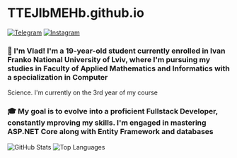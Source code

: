 # TTEJlbMEHb.github.io
[![Telegram](https://img.shields.io/badge/Telegram-2CA5E0?style=for-the-badge&logo=telegram&logoColor=white)](https://t.me/Depress1on_is_my_profession)
[![Instagram](https://img.shields.io/badge/Instagram-E4405F?style=for-the-badge&logo=instagram&logoColor=white)](https://www.instagram.com/vlad_ment_c_cby) 
>
### 👋 I'm Vlad! I'm a 19-year-old student currently enrolled in Ivan Franko National University of Lviv, where I'm pursuing my studies in Faculty of Applied Mathematics and Informatics with a specialization in Computer
Science. I'm currently on the 3rd year of my course
>
### 🎓 My goal is to evolve into a proficient Fullstack Developer, constantly mproving my skills. I'm engaged in mastering ASP.NET Core along with Entity Framework and databases 
>
![GitHub Stats](https://github-readme-stats.vercel.app/api?username=TTEJlbMEHb&show_icons=true)
![Top Languages](https://github-readme-stats.vercel.app/api/top-langs/?username=TTEJlbMEHb)
